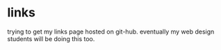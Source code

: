 # links

trying to get my links page hosted on git-hub. eventually my web design students will be doing this too. 